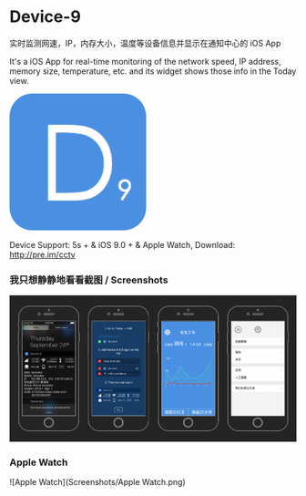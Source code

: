 # Device-9
实时监测网速，IP，内存大小，温度等设备信息并显示在通知中心的 iOS App

It's a iOS App for real-time monitoring of the network speed, IP address, memory size, temperature, etc. and its widget shows those info in the Today view.

![icon](Screenshots/icon.png)

Device Support: 5s + & iOS 9.0 + & Apple Watch, Download: http://pre.im/cctv

### 我只想静静地看看截图 / Screenshots
![iPhone](Screenshots/iPhone.png)

### Apple Watch

![Apple Watch](Screenshots/Apple Watch.png)

